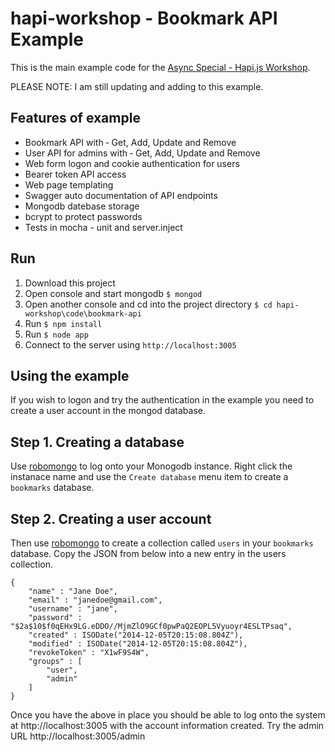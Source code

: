 # hapi-workshop - Bookmark API Example

This is the main example code for the [Async Special - Hapi.js Workshop](http://asyncjs.com/building-apis-workshop/). 

PLEASE NOTE: I am still updating and adding to this example.

## Features of example

* Bookmark API with &dash; Get, Add, Update and Remove
* User API for admins with &dash;  Get, Add, Update and Remove
* Web form logon and cookie authentication for users
* Bearer token API access
* Web page templating
* Swagger auto documentation of API endpoints
* Mongodb datebase storage
* bcrypt to protect passwords
* Tests in mocha - unit and server.inject 


## Run
1. Download this project
2. Open console and start mongodb `$ mongod`
2. Open another console and cd into the project directory `$ cd hapi-workshop\code\bookmark-api`
3. Run `$ npm install`
4. Run `$ node app`
5. Connect to the server using `http://localhost:3005`


## Using the example
If you wish to logon and try the authentication in the example you need to create a user account in the mongod database.

## Step 1. Creating a database
Use [robomongo](http://www.robomongo.org/) to log onto your Monogodb instance. Right click the instanace name and use the `Create database` menu item to create a `bookmarks` database.

## Step 2. Creating a user account
Then use [robomongo](http://www.robomongo.org/) to create a collection called `users` in your `bookmarks` database. Copy the JSON from below into a new entry in the users collection.

    {
        "name" : "Jane Doe",
        "email" : "janedoe@gmail.com",
        "username" : "jane",
        "password" : "$2a$10$f0qEHx9LG.eDDO//MjmZlO9GCf0pwPaQ2EOPL5Vyuoyr4ESLTPsaq",
        "created" : ISODate("2014-12-05T20:15:08.804Z"),
        "modified" : ISODate("2014-12-05T20:15:08.804Z"),
        "revokeToken" : "X1wF9S4W",
        "groups" : [ 
            "user", 
            "admin"
        ]
    }
    
Once you have the above in place you should be able to log onto the system at http://localhost:3005 with the account information created. Try the admin URL
http://localhost:3005/admin
    


